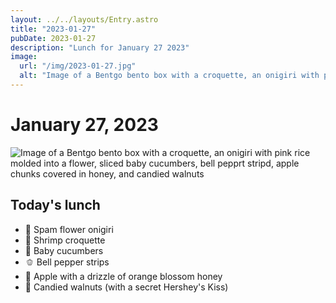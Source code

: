 ```yaml
---
layout: ../../layouts/Entry.astro
title: "2023-01-27"
pubDate: 2023-01-27
description: "Lunch for January 27 2023"
image:
  url: "/img/2023-01-27.jpg"
  alt: "Image of a Bentgo bento box with a croquette, an onigiri with pink rice molded into a flower, sliced baby cucumbers, bell pepprt stripd, apple chunks covered in honey, and candied walnuts"
---
```


# January 27, 2023

![Image of a Bentgo bento box with a croquette, an onigiri with pink rice molded into a flower, sliced baby cucumbers, bell pepprt stripd, apple chunks covered in honey, and candied walnuts](/img/2023-01-27.jpg)

## Today's lunch

- 🌸 Spam flower onigiri
- 🍤 Shrimp croquette
- 🥒 Baby cucumbers
- 🫑 Bell pepper strips
- 🍯 Apple with a drizzle of orange blossom honey
- 🍫 Candied walnuts (with a secret Hershey's Kiss)
